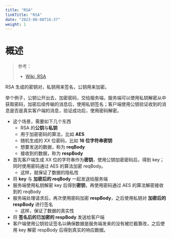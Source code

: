 ```yaml
---
title: "RSA"
linkTitle: "RSA"
date: "2023-08-08T16:37"
weight: 1
---
```


# 概述

> 参考：
>
> - [Wiki, RSA](https://en.wikipedia.org/wiki/RSA_(cryptosystem))

RSA 生成的密钥对，私钥用来签名，公钥用来加密。

举个例子，公钥公开出去，加密密码，交给服务端，服务端可以使用私钥解密从中获取密码，加密后续传输的消息后，使用私钥签名；客户端使用公钥验证收到的消息是否是真实客户端的消息，验证成功后，使用密码解密。

- 这个场景，需要如下几个东西
  - RSA 的**公钥**与**私钥**
  - 用于加密密码的算法，比如 **AES**
  - 随机生成的 XX 位密码，比如 **16 位字符串密钥**
  - 想要发送的数据，称为 **reqBody**
  - 接收到的数据，称为 **respBody**
- 首先客户端生成 XX 位的字符串作为**密钥**，使用公钥加密密码后，得到 key；同时使用密码通过 AES 的算法加密 reqBody。
  - 这样，就保证了数据的隐私性
- 将 **key** 与 **加密后的 reqBody** 一起发送给服务端
- 服务端使用私钥解密 key 后得到**密钥**，再使用密码通过 AES 的算法解密接收到的 reqBody
- 服务端处理请求后，再次使用密码加密 **respBody**，之后使用私钥对 **加密后的 respBody** 进行签名
  - 这样，保证了数据的真实性
- 将 **签名后的已加密的 respBody** 发送给客户端
- 客户端使用公钥验证签名以确保数据是服务端发来的没有被拦截篡改，之后使用 key 解密 respBody 后得到真实的响应数据。


